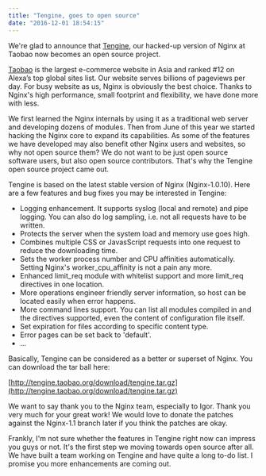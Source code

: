 ```yaml
---
title: "Tengine, goes to open source"
date: "2016-12-01 18:54:15"
---
```



We're glad to announce that [Tengine](http://tengine.taobao.org), our hacked-up version of Nginx at Taobao now becomes an open source project. 

[Taobao](http://www.taobao.com) is the largest e-commerce website in Asia and ranked #12 on Alexa’s top global sites list. Our website serves billions of pageviews per day. For busy website as us, Nginx is obviously the best choice. Thanks to Nginx's high performance, small footprint and flexibility, we have done more with less. 

We first learned the Nginx internals by using it as a traditional web server and developing dozens of modules. Then from June of this year we started hacking the Nginx core to expand its capabilities. As some of the features we have developed may also benefit other Nginx users and websites, so why not open source them? We do not want to be just open source software users, but also open source contributors. That's why the Tengine open source project came out.

Tengine is based on the latest stable version of Nginx (Nginx-1.0.10). Here are a few features and bug fixes you may be interested in Tengine:

*   Logging enhancement. It supports syslog (local and remote) and pipe logging. You can also do log sampling, i.e. not all requests have to be written.
*   Protects the server when the system load and memory use goes high.
*   Combines multiple CSS or JavasScript requests into one request to reduce the downloading time.
*   Sets the worker process number and CPU affinities automatically. Setting Nginx's worker_cpu_affinity is not a pain any more.
*   Enhanced limit_req module with whitelist support and more limit_req directives in one location.
*   More operations engineer friendly server information, so host can be located easily when error happens.
*   More command lines support. You can list all modules compiled in and the directives supported, even the content of configuration file itself.
*   Set expiration for files according to specific content type.
*   Error pages can be set back to 'default'.
*   ...

Basically, Tengine can be considered as a better or superset of Nginx. You can download the tar ball here:

[http://tengine.taobao.org/download/tengine.tar.gz](http://tengine.taobao.org/download/tengine.tar.gz)

We want to say thank you to the Nginx team, especially to Igor. Thank you very much for your great work! We would love to donate the patches against the Nginx-1.1 branch later if you think the patches are okay.

Frankly, I'm not sure whether the features in Tengine right now can impress you guys or not. It's the first step we moving towards open source after all. We have built a team working on Tengine and have quite a long to-do list. I promise you more enhancements are coming out.
